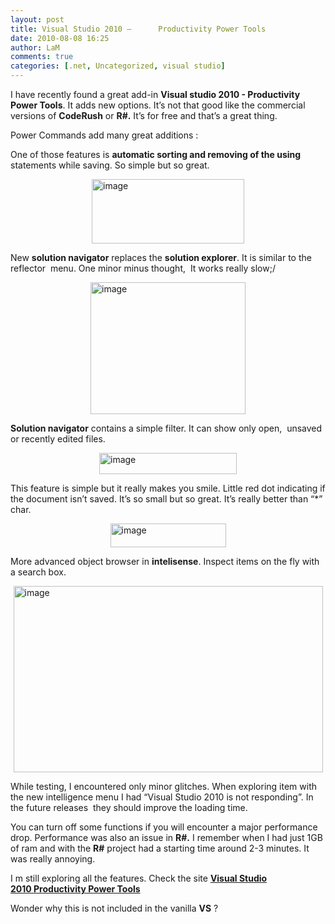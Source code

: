 ```yaml
---
layout: post
title: Visual Studio 2010 – 	 Productivity Power Tools 
date: 2010-08-08 16:25
author: LaM
comments: true
categories: [.net, Uncategorized, visual studio]
---
```

I have recently found a great add-in <strong>Visual studio 2010 - Productivity Power Tools</strong>. It adds new options. It’s not that good like the commercial versions of <strong>CodeRush</strong> or <strong>R#.</strong> It’s for free and that’s a great thing.

Power Commands add many great additions :

One of those features is <strong>automatic sorting and removing of the using</strong> statements while saving. So simple but so great.

<a href="http://lammichalfranc.files.wordpress.com/2010/08/image2.png"><img style="display:block;float:none;margin-left:auto;margin-right:auto;border-width:0;" title="image" src="http://lammichalfranc.files.wordpress.com/2010/08/image_thumb2.png" border="0" alt="image" width="244" height="103" /></a>

New <strong>solution navigator</strong> replaces the <strong>solution explorer</strong>. It is similar to the reflector  menu. One minor minus thought,  It works really slow;/

<a href="http://lammichalfranc.files.wordpress.com/2010/08/image3.png"><img style="display:block;float:none;margin-left:auto;margin-right:auto;border-width:0;" title="image" src="http://lammichalfranc.files.wordpress.com/2010/08/image_thumb3.png" border="0" alt="image" width="248" height="211" /></a>

<span style="color:#3478e3;"> </span>

<strong>Solution navigator</strong> contains a simple filter. It can show only open,  unsaved or recently edited files.

<a href="http://lammichalfranc.files.wordpress.com/2010/08/image4.png"><img style="display:block;float:none;margin-left:auto;margin-right:auto;border-width:0;" title="image" src="http://lammichalfranc.files.wordpress.com/2010/08/image_thumb4.png" border="0" alt="image" width="220" height="34" /></a>

This feature is simple but it really makes you smile. Little red dot indicating if the document isn’t saved. It’s so small but so great. It’s really better than “*” char.

<a href="http://lammichalfranc.files.wordpress.com/2010/08/image5.png"><img style="display:block;float:none;margin-left:auto;margin-right:auto;border-width:0;" title="image" src="http://lammichalfranc.files.wordpress.com/2010/08/image_thumb5.png" border="0" alt="image" width="185" height="38" /></a>

More advanced object browser in <strong>intelisense</strong>. Inspect items on the fly with a search box.

<a href="http://lammichalfranc.files.wordpress.com/2010/08/image6.png"><img style="display:block;float:none;margin-left:auto;margin-right:auto;border-width:0;" title="image" src="http://lammichalfranc.files.wordpress.com/2010/08/image_thumb6.png" border="0" alt="image" width="495" height="298" /></a>

While testing, I encountered only minor glitches. When exploring item with the new intelligence menu I had “Visual Studio 2010 is not responding”. In the future releases  they should improve the loading time.

You can turn off some functions if you will encounter a major performance drop. Performance was also an issue in <strong>R#.</strong> I remember when I had just 1GB of ram and with the <strong>R#</strong> project had a starting time around 2-3 minutes. It was really annoying.

I m still exploring all the features. Check the site <strong><a href="http://visualstudiogallery.msdn.microsoft.com/en-us/e5f41ad9-4edc-4912-bca3-91147db95b99">Visual Studio 2010 Productivity Power Tools</a></strong>

Wonder why this is not included in the vanilla <strong>VS</strong> ?
